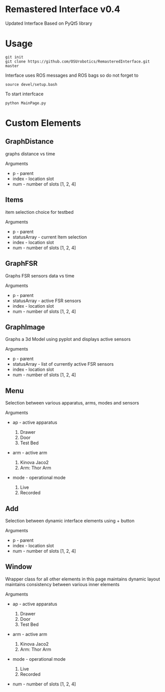 # Remastered Interface v0.4 
Updated Interface Based on PyQt5 library

# Usage

```
git init 
git clone https://github.com/OSUrobotics/RemasteredInterface.git master
```

Interface uses ROS messages and ROS bags
so do not forget to 

```
source devel/setup.bash 
```

To start interfcace 

```
python MainPage.py
```


# Custom Elements 

## GraphDistance
graphs distance vs time 

Arguments
- p - parent 
- index - location slot 
- num - number of slots [1, 2, 4]


## Items
item selection choice for testbed 

Arguments
- p - parent 
- statusArray - current Item selection 
- index - location slot 
- num - number of slots [1, 2, 4]


## GraphFSR
Graphs FSR sensors data vs time 

Arguments
- p - parent 
- statusArray - active FSR sensors 
- index - location slot 
- num - number of slots [1, 2, 4]


## GraphImage
Graphs a 3d Model using pyplot and displays active sensors 

Arguments
- p - parent 
- statusArray - list of currently active FSR sensors 
- index - location slot 
- num - number of slots [1, 2, 4]


## Menu
Selection between various apparatus, arms, modes and sensors 

Arguments
- ap - active apparatus 
  1. Drawer 
  2. Door 
  3. Test Bed 

- arm - active arm 
  1. Kinova Jaco2
  2. Arm: Thor Arm
  
- mode - operational mode 
  1. Live 
  2. Recorded


## Add
Selection between dynamic interface elements using + button 

Arguments
- p - parent 
- index - location slot 
- num - number of slots [1, 2, 4]


## Window
Wrapper class for all other elements in this page 
maintains dynamic layout
maintains consistency between various inner elements 

Arguments
- ap - active apparatus 
  1. Drawer 
  2. Door 
  3. Test Bed 

- arm - active arm 
  1. Kinova Jaco2
  2. Arm: Thor Arm
  
- mode - operational mode 
  1. Live 
  2. Recorded
- num - number of slots [1, 2, 4]
